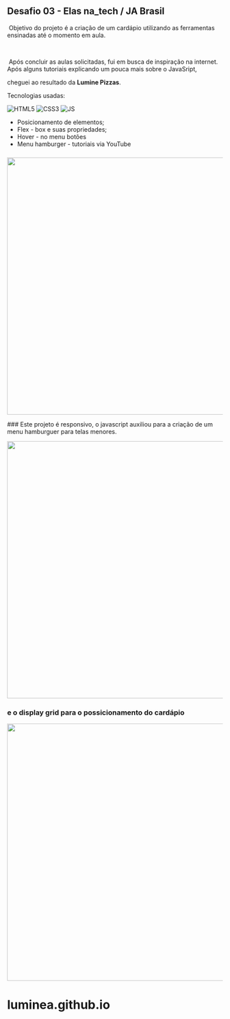 ## Desafio 03 - Elas na_tech / JA Brasil


​				Objetivo do projeto é a criação de um cardápio utilizando as ferramentas ensinadas até o momento em aula.

​		

​				Após concluir as aulas solicitadas, fui em busca de inspiração na internet. Após alguns tutoriais explicando um pouca mais sobre o JavaSript, 

cheguei ao resultado da **Lumine Pizzas**.



Tecnologias usadas:

<div style="display: inline_block" >
    <img aling="center" alt="HTML5" src="https://img.shields.io/badge/HTML5-E34F26?style=for-the-badge&logo=html5&logoColor=white" />
    <img aling="center" alt="CSS3" src="https://img.shields.io/badge/CSS3-1572B6?style=for-the-badge&logo=css3&logoColor=white" />
    <img aling="center" alt="JS" src="https://img.shields.io/badge/JavaScript-F7DF1E?style=for-the-badge&logo=javascript&logoColor=black" />




- Posicionamento de elementos;
- Flex - box e suas propriedades;
- Hover - no menu  botões
- Menu hamburger - tutoriais via YouTube

### 

### 

<p> 
    <img width="1000" height="600" src="src/gif8.gif" >
</p>
### Este projeto é responsivo, o javascript auxiliou para a criação de um menu hamburguer para telas menores.

<p> 
    <img width="1000" height="600" src="src/gif9.gif" >
</p>


### e o display grid para o possicionamento do cardápio

<p> 
    <img width="1000" height="600" src="src/gif10.gif" >
</p>


# luminea.github.io
